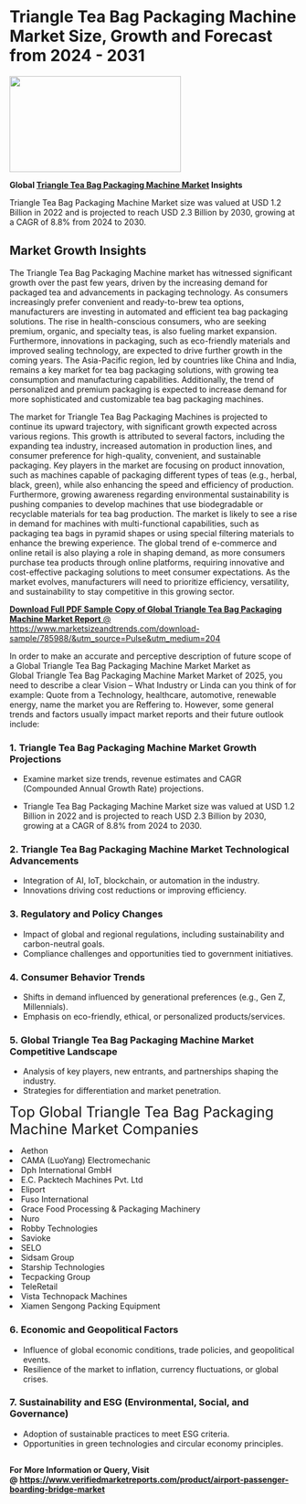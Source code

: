 <H1>Triangle Tea Bag Packaging Machine Market Size, Growth and Forecast from 2024 - 2031</H1><img class="aligncenter size-medium wp-image-584254" src="https://thirdeyenews.in/wp-content/uploads/2024/09/Global-Market-Research-300x168.jpeg" alt="" width="300" height="168" /><p><strong>Global&nbsp;<a href="https://www.marketsizeandtrends.com/download-sample/785988/&amp;utm_source=Pulse&amp;utm_medium=204">Triangle Tea Bag Packaging Machine Market</a> Insights</strong></p><p>Triangle Tea Bag Packaging Machine Market size was valued at USD 1.2 Billion in 2022 and is projected to reach USD 2.3 Billion by 2030, growing at a CAGR of 8.8% from 2024 to 2030.</p><p><h2>Market Growth Insights</h2> <p>The Triangle Tea Bag Packaging Machine market has witnessed significant growth over the past few years, driven by the increasing demand for packaged tea and advancements in packaging technology. As consumers increasingly prefer convenient and ready-to-brew tea options, manufacturers are investing in automated and efficient tea bag packaging solutions. The rise in health-conscious consumers, who are seeking premium, organic, and specialty teas, is also fueling market expansion. Furthermore, innovations in packaging, such as eco-friendly materials and improved sealing technology, are expected to drive further growth in the coming years. The Asia-Pacific region, led by countries like China and India, remains a key market for tea bag packaging solutions, with growing tea consumption and manufacturing capabilities. Additionally, the trend of personalized and premium packaging is expected to increase demand for more sophisticated and customizable tea bag packaging machines. <a href="#"></a></p> <p>The market for Triangle Tea Bag Packaging Machines is projected to continue its upward trajectory, with significant growth expected across various regions. This growth is attributed to several factors, including the expanding tea industry, increased automation in production lines, and consumer preference for high-quality, convenient, and sustainable packaging. Key players in the market are focusing on product innovation, such as machines capable of packaging different types of teas (e.g., herbal, black, green), while also enhancing the speed and efficiency of production. Furthermore, growing awareness regarding environmental sustainability is pushing companies to develop machines that use biodegradable or recyclable materials for tea bag production. The market is likely to see a rise in demand for machines with multi-functional capabilities, such as packaging tea bags in pyramid shapes or using special filtering materials to enhance the brewing experience. The global trend of e-commerce and online retail is also playing a role in shaping demand, as more consumers purchase tea products through online platforms, requiring innovative and cost-effective packaging solutions to meet consumer expectations. As the market evolves, manufacturers will need to prioritize efficiency, versatility, and sustainability to stay competitive in this growing sector. <a href="#"></p><p><span class=""><strong>Download Full PDF Sample Copy of Global Triangle Tea Bag Packaging Machine Market Report</strong> @ <a href="https://www.marketsizeandtrends.com/download-sample/785988/&amp;utm_source=Pulse&amp;utm_medium=204" target="_blank">https://www.marketsizeandtrends.com/download-sample/785988/&amp;utm_source=Pulse&amp;utm_medium=204</a></span></p><p>In order to make an accurate and perceptive description of future scope of a Global&nbsp;Triangle Tea Bag Packaging Machine Market Market as Global&nbsp;Triangle Tea Bag Packaging Machine Market Market of 2025, you need to describe a clear Vision &ndash; What Industry or Linda can you think of for example: Quote from a Technology, healthcare, automotive, renewable energy, name the market you are Reffering to. However, some general trends and factors usually impact market reports and their future outlook include:</p><h3>1.&nbsp;<strong>Triangle Tea Bag Packaging Machine Market Growth Projections</strong></h3><ul><li>Examine market size trends, revenue estimates and CAGR (Compounded Annual Growth Rate) projections.</li><li><p>Triangle Tea Bag Packaging Machine Market size was valued at USD 1.2 Billion in 2022 and is projected to reach USD 2.3 Billion by 2030, growing at a CAGR of 8.8% from 2024 to 2030.</p></li></ul><h3>2.&nbsp;<strong>Triangle Tea Bag Packaging Machine Market Technological Advancements</strong></h3><ul><li>Integration of AI, IoT, blockchain, or automation in the industry.</li><li>Innovations driving cost reductions or improving efficiency.</li></ul><h3>3.&nbsp;<strong>Regulatory and Policy Changes</strong></h3><ul><li>Impact of global and regional regulations, including sustainability and carbon-neutral goals.</li><li>Compliance challenges and opportunities tied to government initiatives.</li></ul><h3>4.&nbsp;<strong>Consumer Behavior Trends</strong></h3><ul><li>Shifts in demand influenced by generational preferences (e.g., Gen Z, Millennials).</li><li>Emphasis on eco-friendly, ethical, or personalized products/services.</li></ul><h3>5.&nbsp;<strong>Global Triangle Tea Bag Packaging Machine Market Competitive Landscape</strong></h3><ul><li>Analysis of key players, new entrants, and partnerships shaping the industry.</li><li>Strategies for differentiation and market penetration.</li></ul><p data-pm-slice="1 1 []"><span style="color: inherit; font-family: inherit; font-size: 25px;">Top Global Triangle Tea Bag Packaging Machine Market Companies</span></p><div class="" data-test-id=""><p><li>Aethon</li><li> CAMA (LuoYang) Electromechanic</li><li> Dph International GmbH</li><li> E.C. Packtech Machines Pvt. Ltd</li><li> Eliport</li><li> Fuso International</li><li> Grace Food Processing & Packaging Machinery</li><li> Nuro</li><li> Robby Technologies</li><li> Savioke</li><li> SELO</li><li> Sidsam Group</li><li> Starship Technologies</li><li> Tecpacking Group</li><li> TeleRetail</li><li> Vista Technopack Machines</li><li> Xiamen Sengong Packing Equipment</li></p></div><h3>6.&nbsp;<strong>Economic and Geopolitical Factors</strong></h3><ul><li>Influence of global economic conditions, trade policies, and geopolitical events.</li><li>Resilience of the market to inflation, currency fluctuations, or global crises.</li></ul><h3>7.&nbsp;<strong>Sustainability and ESG (Environmental, Social, and Governance)</strong></h3><ul><li>Adoption of sustainable practices to meet ESG criteria.</li><li>Opportunities in green technologies and circular economy principles.</li></ul><h2><strong style="font-size: 14px;">For More Information or Query, Visit @&nbsp;</strong><a style="background-color: #ffffff; font-size: 14px;" href="https://www.marketsizeandtrends.com/report/triangle-tea-bag-packaging-machine-market/" target="_blank">https://www.verifiedmarketreports.com/product/airport-passenger-boarding-bridge-market</a></h2>
